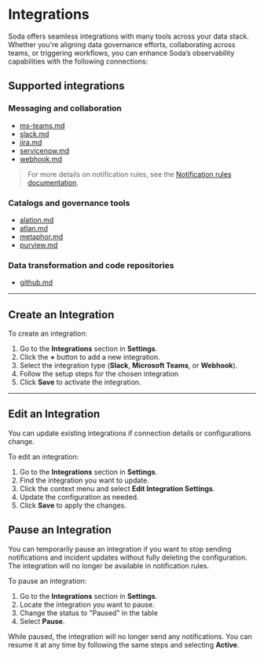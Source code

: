 # Integrations

Soda offers seamless integrations with many tools across your data stack. Whether you're aligning data governance efforts, collaborating across teams, or triggering workflows, you can enhance Soda’s observability capabilities with the following connections:

## Supported integrations

### Messaging and collaboration

* [ms-teams.md](ms-teams.md "mention")
* [slack.md](slack.md "mention")
* [jira.md](jira.md "mention")
* [servicenow.md](servicenow.md "mention")
* [webhook.md](webhook.md "mention")

> For more details on notification rules, see the [Notification rules documentation](../manage-issues/notifications.md).

### Catalogs and governance tools

* [alation.md](alation.md "mention")
* [atlan.md](atlan.md "mention")
* [metaphor.md](metaphor.md "mention")
* [purview.md](purview.md "mention")

### Data transformation and code repositories

* [github.md](github.md "mention")

***

## Create an Integration

To create an integration:

1. Go to the **Integrations** section in **Settings**.
2. Click the **+** button to add a new integration.
3. Select the integration type (**Slack**, **Microsoft Teams**, or **Webhook**).
4. Follow the setup steps for the chosen integration
5. Click **Save** to activate the integration.

***

## Edit an Integration

You can update existing integrations if connection details or configurations change.

To edit an integration:

1. Go to the **Integrations** section in **Settings**.
2. Find the integration you want to update.
3. Click the context menu and select **Edit Integration Settings**.
4. Update the configuration as needed.
5. Click **Save** to apply the changes.

## Pause an Integration

You can temporarily pause an integration if you want to stop sending notifications and incident updates without fully deleting the configuration. The integration will no longer be available in notification rules.

To pause an integration:

1. Go to the **Integrations** section in **Settings**.
2. Locate the integration you want to pause.
3. Change the status to "Paused" in the table
4. Select **Pause**.

While paused, the integration will no longer send any notifications. You can resume it at any time by following the same steps and selecting **Active**.
